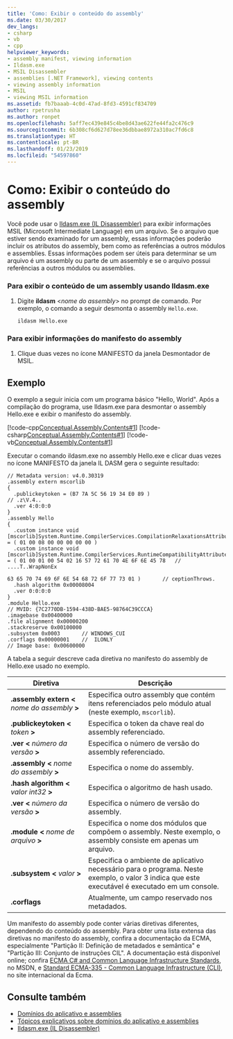 ```yaml
---
title: 'Como: Exibir o conteúdo do assembly'
ms.date: 03/30/2017
dev_langs:
- csharp
- vb
- cpp
helpviewer_keywords:
- assembly manifest, viewing information
- Ildasm.exe
- MSIL Disassembler
- assemblies [.NET Framework], viewing contents
- viewing assembly information
- MSIL
- viewing MSIL information
ms.assetid: fb7baaab-4c0d-47ad-8fd3-4591cf834709
author: rpetrusha
ms.author: ronpet
ms.openlocfilehash: 5aff7ec439e845c4be8d43ae622fe44fa2c476c9
ms.sourcegitcommit: 6b308cf6d627d78ee36dbbae8972a310ac7fd6c8
ms.translationtype: HT
ms.contentlocale: pt-BR
ms.lasthandoff: 01/23/2019
ms.locfileid: "54597860"
---
```

# <a name="how-to-view-assembly-contents"></a>Como: Exibir o conteúdo do assembly
Você pode usar o [Ildasm.exe (IL Disassembler)](../../../docs/framework/tools/ildasm-exe-il-disassembler.md) para exibir informações MSIL (Microsoft Intermediate Language) em um arquivo. Se o arquivo que estiver sendo examinado for um assembly, essas informações poderão incluir os atributos do assembly, bem como as referências a outros módulos e assemblies. Essas informações podem ser úteis para determinar se um arquivo é um assembly ou parte de um assembly e se o arquivo possui referências a outros módulos ou assemblies.  
  
### <a name="to-display-the-contents-of-an-assembly-using-ildasmexe"></a>Para exibir o conteúdo de um assembly usando Ildasm.exe  
  
1.  Digite **ildasm** \<*nome do assembly*> no prompt de comando. Por exemplo, o comando a seguir desmonta o assembly `Hello.exe`.  
  
    ```  
    ildasm Hello.exe  
    ```  
  
### <a name="to-view-assembly-manifest-information"></a>Para exibir informações do manifesto do assembly  
  
1.  Clique duas vezes no ícone MANIFESTO da janela Desmontador de MSIL.  
  
## <a name="example"></a>Exemplo  
 O exemplo a seguir inicia com um programa básico "Hello, World". Após a compilação do programa, use Ildasm.exe para desmontar o assembly Hello.exe e exibir o manifesto do assembly.  
  
 [!code-cpp[Conceptual.Assembly.Contents#1](../../../samples/snippets/cpp/VS_Snippets_CLR/conceptual.assembly.contents/cpp/source.cpp#1)]
 [!code-csharp[Conceptual.Assembly.Contents#1](../../../samples/snippets/csharp/VS_Snippets_CLR/conceptual.assembly.contents/cs/source.cs#1)]
 [!code-vb[Conceptual.Assembly.Contents#1](../../../samples/snippets/visualbasic/VS_Snippets_CLR/conceptual.assembly.contents/vb/source.vb#1)]  
  
 Executar o comando ildasm.exe no assembly Hello.exe e clicar duas vezes no ícone MANIFESTO da janela IL DASM gera o seguinte resultado:  
  
```  
// Metadata version: v4.0.30319  
.assembly extern mscorlib  
{  
  .publickeytoken = (B7 7A 5C 56 19 34 E0 89 )                         // .z\V.4..  
  .ver 4:0:0:0  
}  
.assembly Hello  
{  
  .custom instance void [mscorlib]System.Runtime.CompilerServices.CompilationRelaxationsAttribute::.ctor(int32) = ( 01 00 08 00 00 00 00 00 )   
  .custom instance void [mscorlib]System.Runtime.CompilerServices.RuntimeCompatibilityAttribute::.ctor() = ( 01 00 01 00 54 02 16 57 72 61 70 4E 6F 6E 45 78   // ....T..WrapNonEx  
                                                                                                             63 65 70 74 69 6F 6E 54 68 72 6F 77 73 01 )       // ceptionThrows.  
  .hash algorithm 0x00008004  
  .ver 0:0:0:0  
}  
.module Hello.exe  
// MVID: {7C2770DB-1594-438D-BAE5-98764C39CCCA}  
.imagebase 0x00400000  
.file alignment 0x00000200  
.stackreserve 0x00100000  
.subsystem 0x0003       // WINDOWS_CUI  
.corflags 0x00000001    //  ILONLY  
// Image base: 0x00600000  
```  
  
 A tabela a seguir descreve cada diretiva no manifesto do assembly de Hello.exe usado no exemplo.  
  
|Diretiva|Descrição|  
|---------------|-----------------|  
|**.assembly extern \<** *nome do assembly* **>**|Especifica outro assembly que contém itens referenciados pelo módulo atual (neste exemplo, `mscorlib`).|  
|**.publickeytoken \<** *token* **>**|Especifica o token da chave real do assembly referenciado.|  
|**.ver \<** *número da versão* **>**|Especifica o número de versão do assembly referenciado.|  
|**.assembly \<** *nome do assembly* **>**|Especifica o nome do assembly.|  
|**.hash algorithm \<** *valor int32* **>**|Especifica o algoritmo de hash usado.|  
|**.ver \<** *número da versão* **>**|Especifica o número de versão do assembly.|  
|**.module \<** *nome de arquivo* **>**|Especifica o nome dos módulos que compõem o assembly. Neste exemplo, o assembly consiste em apenas um arquivo.|  
|**.subsystem \<** *valor* **>**|Especifica o ambiente de aplicativo necessário para o programa. Neste exemplo, o valor 3 indica que este executável é executado em um console.|  
|**.corflags**|Atualmente, um campo reservado nos metadados.|  
  
 Um manifesto do assembly pode conter várias diretivas diferentes, dependendo do conteúdo do assembly. Para obter uma lista extensa das diretivas no manifesto do assembly, confira a documentação da ECMA, especialmente "Partição II: Definição de metadados e semântica" e "Partição III: Conjunto de instruções CIL". A documentação está disponível online; confira [ECMA C# and Common Language Infrastructure Standards](https://go.microsoft.com/fwlink/?LinkID=99212), no MSDN, e [Standard ECMA-335 - Common Language Infrastructure (CLI)](https://go.microsoft.com/fwlink/?LinkID=65552), no site internacional da Ecma.  
  
## <a name="see-also"></a>Consulte também
- [Domínios do aplicativo e assemblies](https://msdn.microsoft.com/library/433b04ae-4ba8-4849-9dbd-79194f240346)
- [Tópicos explicativos sobre domínios do aplicativo e assemblies](../../../docs/framework/app-domains/application-domains-and-assemblies-how-to-topics.md)
- [Ildasm.exe (IL Disassembler)](../../../docs/framework/tools/ildasm-exe-il-disassembler.md)
